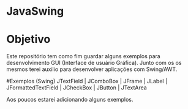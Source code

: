 # JavaSwing

# Objetivo
Este repositório tem como fim guardar alguns exemplos para desenvolvimento GUI (Interface de usuário Gráfica). Junto com os os mesmos terei auxilio para desenvolver aplicações com Swing/AWT.

#Exemplos (Swing)
JTextField  | JComboBox | JFrame  |  JLabel  | JFormattedTextField |  JCheckBox | JButton | JTextArea

Aos poucos estarei adicionando alguns exemplos.
